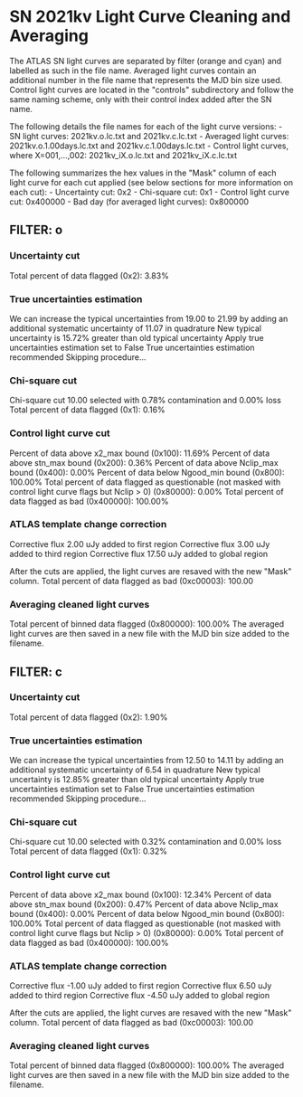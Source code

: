 # SN 2021kv Light Curve Cleaning and Averaging

The ATLAS SN light curves are separated by filter (orange and cyan) and labelled as such in the file name. Averaged light curves contain an additional number in the file name that represents the MJD bin size used. Control light curves are located in the "controls" subdirectory and follow the same naming scheme, only with their control index added after the SN name.

The following details the file names for each of the light curve versions:
	- SN light curves: 2021kv.o.lc.txt and 2021kv.c.lc.txt
	- Averaged light curves: 2021kv.o.1.00days.lc.txt and 2021kv.c.1.00days.lc.txt
	- Control light curves, where X=001,...,002: 2021kv_iX.o.lc.txt and 2021kv_iX.c.lc.txt

The following summarizes the hex values in the "Mask" column of each light curve for each cut applied (see below sections for more information on each cut): 
	- Uncertainty cut: 0x2
	- Chi-square cut: 0x1
	- Control light curve cut: 0x400000
	- Bad day (for averaged light curves): 0x800000

## FILTER: o

### Uncertainty cut
Total percent of data flagged (0x2): 3.83%

### True uncertainties estimation
We can increase the typical uncertainties from 19.00 to 21.99 by adding an additional systematic uncertainty of 11.07 in quadrature
New typical uncertainty is 15.72% greater than old typical uncertainty
Apply true uncertainties estimation set to False
True uncertainties estimation recommended
Skipping procedure...

### Chi-square cut
Chi-square cut 10.00 selected with 0.78% contamination and 0.00% loss
Total percent of data flagged (0x1): 0.16%

### Control light curve cut
Percent of data above x2_max bound (0x100): 11.69%
Percent of data above stn_max bound (0x200): 0.36%
Percent of data above Nclip_max bound (0x400): 0.00%
Percent of data below Ngood_min bound (0x800): 100.00%
Total percent of data flagged as questionable (not masked with control light curve flags but Nclip > 0) (0x80000): 0.00%
Total percent of data flagged as bad (0x400000): 100.00%

### ATLAS template change correction
Corrective flux 2.00 uJy added to first region
Corrective flux 3.00 uJy added to third region
Corrective flux 17.50 uJy added to global region

After the cuts are applied, the light curves are resaved with the new "Mask" column.
Total percent of data flagged as bad (0xc00003): 100.00

### Averaging cleaned light curves
Total percent of binned data flagged (0x800000): 100.00%
The averaged light curves are then saved in a new file with the MJD bin size added to the filename.

## FILTER: c

### Uncertainty cut
Total percent of data flagged (0x2): 1.90%

### True uncertainties estimation
We can increase the typical uncertainties from 12.50 to 14.11 by adding an additional systematic uncertainty of 6.54 in quadrature
New typical uncertainty is 12.85% greater than old typical uncertainty
Apply true uncertainties estimation set to False
True uncertainties estimation recommended
Skipping procedure...

### Chi-square cut
Chi-square cut 10.00 selected with 0.32% contamination and 0.00% loss
Total percent of data flagged (0x1): 0.32%

### Control light curve cut
Percent of data above x2_max bound (0x100): 12.34%
Percent of data above stn_max bound (0x200): 0.47%
Percent of data above Nclip_max bound (0x400): 0.00%
Percent of data below Ngood_min bound (0x800): 100.00%
Total percent of data flagged as questionable (not masked with control light curve flags but Nclip > 0) (0x80000): 0.00%
Total percent of data flagged as bad (0x400000): 100.00%

### ATLAS template change correction
Corrective flux -1.00 uJy added to first region
Corrective flux 6.50 uJy added to third region
Corrective flux -4.50 uJy added to global region

After the cuts are applied, the light curves are resaved with the new "Mask" column.
Total percent of data flagged as bad (0xc00003): 100.00

### Averaging cleaned light curves
Total percent of binned data flagged (0x800000): 100.00%
The averaged light curves are then saved in a new file with the MJD bin size added to the filename.